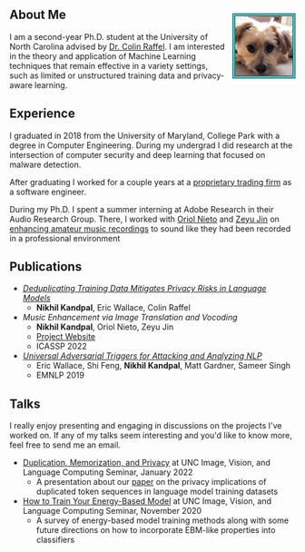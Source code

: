 ## About Me <img src="assets/Kody Test.jpg" style="border:5px double #157878; float:right; max-width:20%; margin-left:2%; margin-top:2%">

I am a second-year Ph.D. student at the University of North Carolina advised by [Dr. Colin Raffel](https://colinraffel.com/).  I am interested in the theory and application of Machine Learning techniques that remain effective in a variety settings, such as limited or unstructured training data and privacy-aware learning.

## Experience

I graduated in 2018 from the University of Maryland, College Park with a degree in Computer Engineering. During my undergrad I did research at the intersection of computer security and deep learning that focused on malware detection.

After graduating I worked for a couple years at a [proprietary trading firm](https://sig.com) as a software engineer. 

During my Ph.D. I spent a summer interning at Adobe Research in their Audio Research Group. There, I worked with [Oriol Nieto](https://www.urinieto.com/about/) and [Zeyu Jin](https://research.adobe.com/person/zeyu-jin/) on [enhancing amateur music recordings](music-enhancement.md) to sound like they had been recorded in a professional environment

## Publications
* [*Deduplicating Training Data Mitigates Privacy Risks in Language Models*](https://arxiv.org/abs/2202.06539)
    * **Nikhil Kandpal**, Eric Wallace, Colin Raffel
* *Music Enhancement via Image Translation and Vocoding* 
    * **Nikhil Kandpal**, Oriol Nieto, Zeyu Jin
    * [Project Website](music-enhancement.md)
    * ICASSP 2022
* [*Universal Adversarial Triggers for Attacking and Analyzing NLP*](https://arxiv.org/abs/1908.07125)
    * Eric Wallace, Shi Feng, **Nikhil Kandpal**, Matt Gardner, Sameer Singh
    * EMNLP 2019

## Talks

I really enjoy presenting and engaging in discussions on the projects I've worked on. If any of my talks seem interesting and you'd like to know more, feel free to send me an email.
* [Duplication, Memorization, and Privacy](assets/memorization_slides.pdf) at UNC Image, Vision, and Language Computing Seminar, January 2022
    * A presentation about our [paper](https://arxiv.org/abs/2202.06539) on the privacy implications of duplicated token sequences in language model training datasets
* [How to Train Your Energy-Based Model](assets/ebm_slides.pdf) at UNC Image, Vision, and Language Computing Seminar, November 2020
    * A survey of energy-based model training methods along with some future directions on how to incorporate EBM-like properties into classifiers

